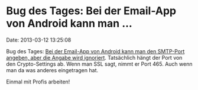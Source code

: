 Bug des Tages: Bei der Email-App von Android kann man \...
==========================================================

Date: 2013-03-12 13:25:08

Bug des Tages: [Bei der Email-App von Android kann man den SMTP-Port
angeben, aber die Angabe wird
ignoriert](https://code.google.com/p/android/issues/detail?id=52326).
Tatsächlich hängt der Port von den Crypto-Settings ab. Wenn man SSL
sagt, nimmt er Port 465. Auch wenn man da was anderes eingetragen hat.

Einmal mit Profis arbeiten!
